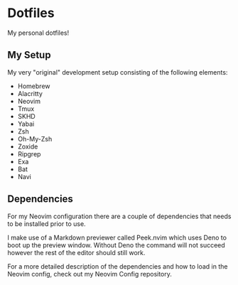 # Dotfiles

My personal dotfiles!

## My Setup

My very "original" development setup consisting of the following elements:

- Homebrew
- Alacritty
- Neovim
- Tmux
- SKHD
- Yabai
- Zsh
- Oh-My-Zsh
- Zoxide
- Ripgrep
- Exa
- Bat
- Navi

## Dependencies

For my Neovim configuration there are a couple of dependencies that needs to be installed prior to use.

I make use of a Markdown previewer called Peek.nvim which uses Deno to boot up the preview window.
Without Deno the command will not succeed however the rest of the editor should still work.

For a more detailed description of the dependencies and how to load in the Neovim config, check out my Neovim Config repository.
